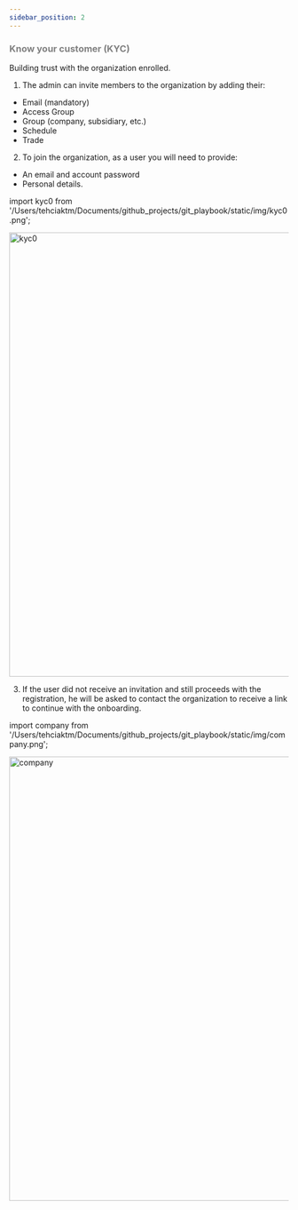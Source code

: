 ```yaml
---
sidebar_position: 2
---
```




### <font color="gray">Know your customer (KYC)</font>

Building trust with the organization enrolled.

1. The admin can invite members to the organization by adding their:

* Email (mandatory)
* Access Group
* Group (company, subsidiary, etc.)
* Schedule
* Trade

2. To join the organization, as a user you will need to provide:

* An email and account password
* Personal details.

import kyc0 from '/Users/tehciaktm/Documents/github_projects/git_playbook/static/img/kyc0.png';

<img src={kyc0} alt="kyc0" width="800"/>



3. If the user did not receive an invitation and still proceeds with the registration, he will be asked to contact the organization to receive a link to continue with the onboarding.

import company from '/Users/tehciaktm/Documents/github_projects/git_playbook/static/img/company.png';

<img src={company} alt="company" width="800"/>


